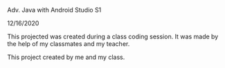 Adv. Java with Android Studio S1

12/16/2020

This projected was created during a class coding session. It was made by the help of my classmates and my teacher.

This project created by me and my class.
